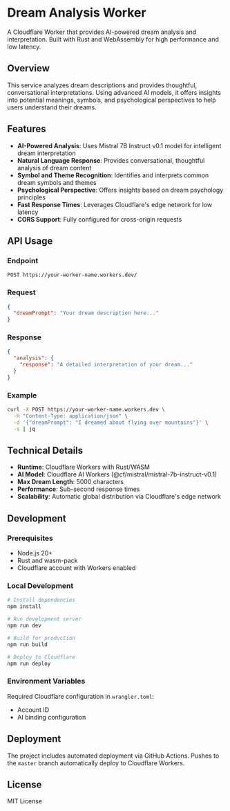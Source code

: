 # Dream Analysis Worker

A Cloudflare Worker that provides AI-powered dream analysis and interpretation. Built with Rust and WebAssembly for high performance and low latency.

## Overview

This service analyzes dream descriptions and provides thoughtful, conversational interpretations. Using advanced AI models, it offers insights into potential meanings, symbols, and psychological perspectives to help users understand their dreams.

## Features

- **AI-Powered Analysis**: Uses Mistral 7B Instruct v0.1 model for intelligent dream interpretation
- **Natural Language Response**: Provides conversational, thoughtful analysis of dream content
- **Symbol and Theme Recognition**: Identifies and interprets common dream symbols and themes
- **Psychological Perspective**: Offers insights based on dream psychology principles
- **Fast Response Times**: Leverages Cloudflare's edge network for low latency
- **CORS Support**: Fully configured for cross-origin requests

## API Usage

### Endpoint

```
POST https://your-worker-name.workers.dev/
```

### Request

```json
{
  "dreamPrompt": "Your dream description here..."
}
```

### Response

```json
{
  "analysis": {
    "response": "A detailed interpretation of your dream..."
  }
}
```

### Example

```bash
curl -X POST https://your-worker-name.workers.dev \
  -H "Content-Type: application/json" \
  -d '{"dreamPrompt": "I dreamed about flying over mountains"}' \
  -s | jq
```

## Technical Details

- **Runtime**: Cloudflare Workers with Rust/WASM
- **AI Model**: Cloudflare AI Workers (@cf/mistral/mistral-7b-instruct-v0.1)
- **Max Dream Length**: 5000 characters
- **Performance**: Sub-second response times
- **Scalability**: Automatic global distribution via Cloudflare's edge network

## Development

### Prerequisites

- Node.js 20+
- Rust and wasm-pack
- Cloudflare account with Workers enabled

### Local Development

```bash
# Install dependencies
npm install

# Run development server
npm run dev

# Build for production
npm run build

# Deploy to Cloudflare
npm run deploy
```

### Environment Variables

Required Cloudflare configuration in `wrangler.toml`:
- Account ID
- AI binding configuration

## Deployment

The project includes automated deployment via GitHub Actions. Pushes to the `master` branch automatically deploy to Cloudflare Workers.

## License

MIT License
